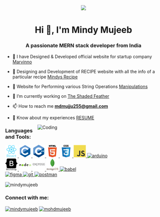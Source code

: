 <h1 align="center">
 <img src="https://pbs.twimg.com/media/DQlOsZyVAAAXfAx?format=jpg&name=large" />
</h1>
<h1 align="center">Hi 👋, I'm Mindy Mujeeb</h1>
<h3 align="center">A passionate MERN stack developer from India</h3>

   - 🔭 I have Designed & Developed official website for startup company [Marvinno](https://marvinno.in)
   - 🔭 Designing and Development of RECIPE website with all the info of a particular recipe [Mindys Recipe](https://mindysrecipe.netlify.app)
   - 🔭 Website for Performing various String Operations [Manipulations](https://manipulations.netlify.app)
   - 🔭 I’m currently working on [The Shaded Feather](https://shadedfeather.netlify.app)

- 📫 How to reach me **mdmujju255@gmail.com**

- 📄 Know about my experiences [RESUME](https://drive.google.com/drive/folders/125HTG6S-HJcWgut6zWEG9Xl8DPQxlBr9)

<img align="right" alt="Coding" width="400" src="https://www.nyusoft.com/services/images/mern-development/mern-dev-img.png">

<h3 align="">Languages and Tools:</h3>
<p align="">  <a href="https://reactjs.org/" target="_blank" rel="noreferrer"> <img src="https://raw.githubusercontent.com/devicons/devicon/master/icons/react/react-original-wordmark.svg" alt="react" width="40" height="40"/> </a><a href="https://www.cprogramming.com/" target="_blank" rel="noreferrer"> <img src="https://raw.githubusercontent.com/devicons/devicon/master/icons/c/c-original.svg" alt="c" width="40" height="40"/> </a> <a href="https://www.w3schools.com/cpp/" target="_blank" rel="noreferrer"> <img src="https://raw.githubusercontent.com/devicons/devicon/master/icons/cplusplus/cplusplus-original.svg" alt="cplusplus" width="40" height="40"/> </a>
  <a href="https://www.w3.org/html/" target="_blank" rel="noreferrer"> <img src="https://raw.githubusercontent.com/devicons/devicon/master/icons/html5/html5-original-wordmark.svg" alt="html5" width="40" height="40"/> </a>  <a href="https://www.w3schools.com/css/" target="_blank" rel="noreferrer"> <img src="https://raw.githubusercontent.com/devicons/devicon/master/icons/css3/css3-original-wordmark.svg" alt="css3" width="40" height="40"/> </a><a href="https://developer.mozilla.org/en-US/docs/Web/JavaScript" target="_blank" rel="noreferrer"> <img src="https://raw.githubusercontent.com/devicons/devicon/master/icons/javascript/javascript-original.svg" alt="javascript" width="40" height="40"/> </a> <a href="https://www.arduino.cc/" target="_blank" rel="noreferrer"> <img src="https://cdn.worldvectorlogo.com/logos/arduino-1.svg" alt="arduino" width="40" height="40"/> </a><br />
  <a href="https://getbootstrap.com" target="_blank" rel="noreferrer"> <img src="https://raw.githubusercontent.com/devicons/devicon/master/icons/bootstrap/bootstrap-plain-wordmark.svg" alt="bootstrap" width="40" height="40"/> </a> <a href="https://nodejs.org" target="_blank" rel="noreferrer"> <img src="https://raw.githubusercontent.com/devicons/devicon/master/icons/nodejs/nodejs-original-wordmark.svg" alt="nodejs" width="40" height="40"/> </a> <a href="https://expressjs.com" target="_blank" rel="noreferrer"> <img src="https://raw.githubusercontent.com/devicons/devicon/master/icons/express/express-original-wordmark.svg" alt="express" width="40" height="40"/> </a> <a href="https://www.mongodb.com/" target="_blank" rel="noreferrer"> <img src="https://raw.githubusercontent.com/devicons/devicon/master/icons/mongodb/mongodb-original-wordmark.svg" alt="mongodb" width="40" height="40"/> </a><a href="https://babeljs.io/" target="_blank" rel="noreferrer"> <img src="https://www.vectorlogo.zone/logos/babeljs/babeljs-icon.svg" alt="babel" width="40" height="40"/> </a><br />
  <a href="https://www.figma.com/" target="_blank" rel="noreferrer"> <img src="https://www.vectorlogo.zone/logos/figma/figma-icon.svg" alt="figma" width="40" height="40"/> </a> <a href="https://git-scm.com/" target="_blank" rel="noreferrer"> <img src="https://www.vectorlogo.zone/logos/git-scm/git-scm-icon.svg" alt="git" width="40" height="40"/> </a>     <a href="https://postman.com" target="_blank" rel="noreferrer"> <img src="https://www.vectorlogo.zone/logos/getpostman/getpostman-icon.svg" alt="postman" width="40" height="40"/> </a> </p>
  
<p><img align="center" src="https://github-readme-stats.vercel.app/api/top-langs?username=mindymujeeb&show_icons=true&locale=en&layout=compact" alt="mindymujeeb" /></p>
  
<h3 align="">Connect with me:</h3>
<p align="">
<a href="https://twitter.com/mindymujeeb" target="blank"><img align="center" src="https://raw.githubusercontent.com/rahuldkjain/github-profile-readme-generator/master/src/images/icons/Social/twitter.svg" alt="mindymujeeb" height="30" width="40" /></a>
<a href="https://linkedin.com/in/mohdmujeeb" target="blank"><img align="center" src="https://raw.githubusercontent.com/rahuldkjain/github-profile-readme-generator/master/src/images/icons/Social/linked-in-alt.svg" alt="mohdmujeeb" height="30" width="40" /></a>
</p>
